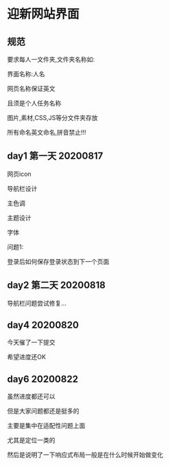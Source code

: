 # 迎新网站界面

## 规范

要求每人一文件夹,文件夹名称如:

界面名称:人名

网页名称保证英文

且须是个人任务名称

图片,素材,CSS,JS等分文件夹存放

所有命名英文命名,拼音禁止!!!

## day1 第一天 20200817

网页icon

导航栏设计

主色调

主题设计

字体

问题1:

登录后如何保存登录状态到下一个页面

## day2 第二天 20200818

导航栏问题尝试修复...

## day4 20200820

今天催了一下提交

希望进度还OK

## day6 20200822

虽然进度都还可以

但是大家问题都还是挺多的

主要是集中在适配性问题上面

尤其是定位一类的

然后是说明了一下响应式布局一般是在什么时候开始做变化
